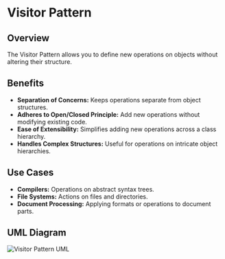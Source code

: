 # Visitor Pattern

## Overview

The Visitor Pattern allows you to define new operations on objects without altering their structure.

## Benefits

- **Separation of Concerns:** Keeps operations separate from object structures.
- **Adheres to Open/Closed Principle:** Add new operations without modifying existing code.
- **Ease of Extensibility:** Simplifies adding new operations across a class hierarchy.
- **Handles Complex Structures:** Useful for operations on intricate object hierarchies.

## Use Cases

- **Compilers:** Operations on abstract syntax trees.
- **File Systems:** Actions on files and directories.
- **Document Processing:** Applying formats or operations to document parts.

## UML Diagram

![Visitor Pattern UML](./img/visitor.png)

